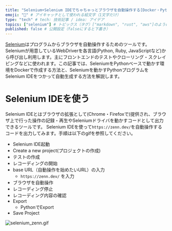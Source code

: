 ```yaml
---
title: "Selenium+Selenium IDEでちゃちゃっとブラウザを自動操作する[Docker・Python]" # 記事のタイトル
emoji: "🐻" # アイキャッチとして使われる絵文字（1文字だけ）
type: "tech" # tech: 技術記事 / idea: アイデア
topics: ["selenium"] # トピックス（タグ）["markdown", "rust", "aws"]のように指定する
published: false # 公開設定（falseにすると下書き）
---
```


[Selenium](https://www.selenium.dev/ja/documentation/)はプログラムからブラウザを自動操作するためのツールです。Seleniumが用意しているWebDriverを各言語(Python, Ruby, JavaScriptなど)から呼び出し利用します。主にフロントエンドのテストやクローリング・スクレイピングなどに使われます。この記事では、SeleniumをPythonベースで動かす環境をDockerで作成する方法と、Seleniumを動かすPythonプログラムをSelenium IDEをつかって自動生成する方法を解説します。

# Selenium IDEを使う
Selenium IDEとはブラウザの拡張として(Chrome・Firefoxで)提供され、ブラウザ上で行った操作の記録・再生やSeleniumドライバを動かすコードとして出力できるツールです。
Selenium IDEを使って`https://zenn.dev/`を自動操作するコードを出力してみます。手順は以下のgifを参照してください。

- Selenium IDE起動
- Create a new project(プロジェクトの作成)
- テストの作成
- レコーディングの開始
- base URL（自動操作を始めたいURL）の入力
  - `https://zenn.dev/` を入力
- ブラウザを自動操作
- レコーディング停止
- レコーディング内容の確認
- Export
  - PythonでExport
- Save Project 

![selenium_zenn.gif](/images/selenium_zenn.gif)
